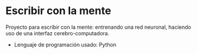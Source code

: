 # Escribir con la mente
Proyecto para escribir con la mente: entrenando una red neuronal, haciendo uso de una interfaz cerebro-computadora. 

* Lenguaje de programación usado: Python
